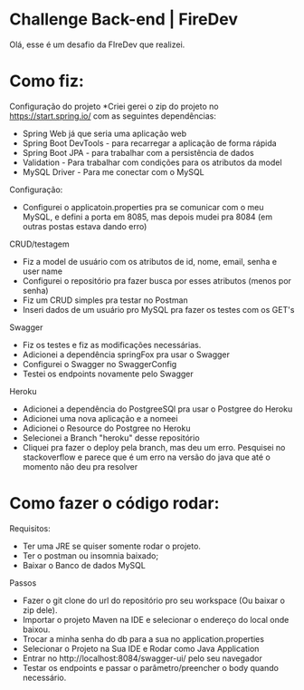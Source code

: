 # Challenge Back-end | FireDev

Olá, esse é um desafio da FIreDev que realizei.

# Como fiz:
Configuração do projeto
  *Criei gerei o zip do projeto no https://start.spring.io/ com as seguintes dependências:
  *  Spring Web já que seria uma aplicação web
  *  Spring Boot DevTools - para recarregar a aplicação de forma rápida
  *  Spring Boot JPA - para trabalhar com a persistência de dados
  *  Validation - Para trabalhar com condições para os atributos da model
  *  MySQL Driver - Para me conectar com o MySQL
  
 Configuração: 
  - Configurei o applicatoin.properties pra se comunicar com o meu MySQL, e defini a porta em 8085, mas depois mudei pra 8084 (em outras postas estava dando erro)

CRUD/testagem
  - Fiz a model de usuário com os atributos de id, nome, email, senha e user name
  - Configurei o repositório pra fazer busca por esses atributos (menos por senha)
  - Fiz um CRUD simples pra testar no Postman
  - Inseri dados de um usuário pro MySQL pra fazer os testes com os GET's

Swagger
  - Fiz os testes e fiz as modificações necessárias.
  - Adicionei a dependência springFox pra usar o Swagger
  - Configurei  o Swagger no SwaggerConfig
  - Testei os endpoints novamente pelo Swagger

Heroku
 - Adicionei a dependência do PostgreeSQl pra usar o Postgree do Heroku
 - Adicionei uma nova aplicação e a nomeei
 - Adicionei o Resource do Postgree no Heroku
 - Selecionei a Branch "heroku" desse repositório
 - Cliquei pra fazer o deploy pela branch, mas deu um erro. Pesquisei no stackoverflow e parece que é um erro na versão do java que até o momento não deu pra resolver

# Como fazer o código rodar:

Requisitos:
 - Ter uma JRE se quiser somente rodar o projeto.
 - Ter o postman ou insomnia baixado;
 - Baixar o Banco de dados MySQL

Passos
 - Fazer o git clone do url do repositório pro seu workspace (Ou baixar o zip dele).
 - Importar o projeto Maven na IDE e selecionar o endereço do local onde baixou.
 - Trocar a minha senha do db para a sua no application.properties
 - Selecionar o Projeto na Sua IDE e Rodar como Java Application
 - Entrar no http://localhost:8084/swagger-ui/ pelo seu navegador
 - Testar os endpoints e passar o parâmetro/preencher o body quando necessário.
